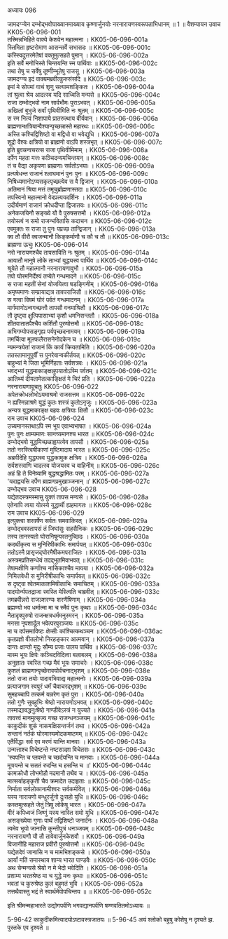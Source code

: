 अध्यायः 096

जामदग्न्येन दम्भोद्भवोपाख्यानमाख्याय कृष्णार्जुनयोः नरनारायणस्वरूपताभिधानम् ॥ 1 ॥
वैशम्पायन उवाच 	KK05-06-096-001  
तस्मिन्नभिहिते वाक्ये केशवेन महात्मना ।	KK05-06-096-001a  
स्तिमिता हृष्टरोमाण आसन्सर्वे सभासदः ॥	KK05-06-096-001c  
कस्स्विदुत्तरमेतेषां वक्तुमुत्सहते पुमान् ।	KK05-06-096-002a  
इति सर्वे मनोभिस्ते चिन्तयन्ति स्म पार्थिवाः ॥	KK05-06-096-002c  
तथा तेषु च सर्वेषु तूष्णीम्भूतेषु राजसु ।	KK05-06-096-003a  
जामदग्न्य इदं वाक्यमब्रवीत्कुरुसंसदि ॥	KK05-06-096-003c  
इमां मे सोपमां वाचं शृणु सत्यामशङ्कितः ।	KK05-06-096-004a  
तां श्रुत्वा श्रेय आदत्स्व यदि साध्विति मन्यसे ॥	KK05-06-096-004c  
राजा दम्भोद्भवो नाम सार्वभौमः पुराऽभवत् ।	KK05-06-096-005a  
अखिलां बुभुजे सर्वां पृथिवीमिति नः श्रुतम् ॥	KK05-06-096-005c  
स स्म नित्यं निशापाये प्रातरुत्थाय वीर्यवान् ।	KK05-06-096-006a  
ब्राह्मणान्क्षत्रियान्वैश्यान्पृच्छन्नास्ते महारथः ॥	KK05-06-096-006c  
अस्ति कश्चिद्विशिष्टो वा मद्विधो वा भवेद्युधि ।	KK05-06-096-007a  
शूद्रो वैश्यः क्षत्रियो वा ब्राह्मणो वाऽपि शस्त्रभृत् ॥	KK05-06-096-007c  
इति ब्रुवन्नन्वचरत्स राजा पृथिवीमिमाम् ।	KK05-06-096-008a  
दर्पेण महता मत्तः कञ्चिदन्यमचिन्तयन् ॥	KK05-06-096-008c  
तं च वैद्या अकृपणा ब्राह्मणाः सर्वतोऽभयाः ।	KK05-06-096-009a  
प्रत्यषेधन्त राजानं श्लाघमानं पुनः पुनः ॥	KK05-06-096-009c  
निषिध्यमानोऽप्यसकृत्पृच्छत्येव स वै द्विजान् ।	KK05-06-096-010a  
अतिमानं श्रिया मत्तं तमूचुर्ब्राह्मणास्तदा ॥	KK05-06-096-010c  
तपस्विनो महात्मानो वेदप्रत्ययदर्शिनः ।	KK05-06-096-011a  
उदीर्यमाणं राजानं क्रोधदीप्ता द्विजातयः ॥	KK05-06-096-011c  
अनेकजयिनौ सङ्ख्ये यौ वै पुरुषसत्तमौ ।	KK05-06-096-012a  
तयोस्त्वं न समो राजन्भवितासि कदाचन ॥	KK05-06-096-012c  
एवमुक्तः स राजा तु पुनः पप्रच्छ तान्द्विजान् ।	KK05-06-096-013a  
क्व तौ वीरौ क्वजन्मानौ किङ्कर्माणौ च कौ च तौ ॥	KK05-06-096-013c  
ब्राह्मणा ऊचुः 	KK05-06-096-014  
नरो नारायणश्चैव तापसाविति नः श्रुतम् ।	KK05-06-096-014a  
आयातौ मानुषे लोके ताभ्यां युद्ध्यस्व पार्थिव ॥	KK05-06-096-014c  
श्रूयेते तौ महात्मानौ नरनारायणावुभौ ।	KK05-06-096-015a  
तपो घोरमनिर्देश्यं तप्येते गन्धमादने ॥	KK05-06-096-015c  
स राजा महतीं सेनां योजयित्वा षडङ्गिनीम् ।	KK05-06-096-016a  
अमृष्यमाणः सम्प्रायाद्यत्र तावपराजितौ ॥	KK05-06-096-016c  
स गत्वा विषमं घोरं पर्वतं गन्धमादनम् ।	KK05-06-096-017a  
मार्गमाणोऽन्वगच्छत्तौ तापसौ वनमाश्रितौ ॥	KK05-06-096-017c  
तौ दृष्ट्वा क्षुत्पिपासाभ्यां कृशौ धमनिसन्ततौ ।	KK05-06-096-018a  
शीतवातातपैश्चैव कर्शितौ पुरुषोत्तमौ ॥	KK05-06-096-018c  
अभिगम्योपसङ्गृह्य पर्यपृच्छदनामयम् ।	KK05-06-096-019a  
तमर्चित्वा मूलफलैरासनेनोदकेन च ॥	KK05-06-096-019c  
न्यमन्त्रयेतां राजानं किं कार्यं क्रियतामिति ।	KK05-06-096-020a  
ततस्तामानुपूर्वीं स पुनरेवान्वकीर्तयत् ॥	KK05-06-096-020c  
बाहुभ्यां मे जिता भूमिर्निहताः सर्वशत्रवः ।	KK05-06-096-021a  
भवद्भ्यां युद्धमाकाङ्क्षन्नुपयातोऽस्मि पर्वतम् ॥	KK05-06-096-021c  
आतिथ्यं दीयतामेतत्काङ्क्षितं मे चिरं प्रति ।	KK05-06-096-022a  
नरनारायणावूचतुः 	KK05-06-096-022  
अपेतक्रोधलोभोऽयमाश्रमो राजसत्तम ॥	KK05-06-096-022c  
न ह्यस्मिन्नाश्रमे युद्धं कुतः शस्त्रं कुतोऽनृजुः ।	KK05-06-096-023a  
अन्यत्र युद्धमाकाङ्क्ष बहवः क्षत्रियाः क्षितौ ॥	KK05-06-096-023c  
राम उवाच 	KK05-06-096-024  
उच्यमानस्तथाऽपि स्म भूय एवाभ्यभाषत ।	KK05-06-096-024a  
पुनः पुनः क्षाम्यमाणः सान्त्व्यमानश्च भारत ॥	KK05-06-096-024c  
दम्भोद्भवो युद्धमिच्छन्नाह्वयत्येव तापसौ ।	KK05-06-096-025a  
ततो नरस्त्विषीकाणां मुष्टिमादाय भारत ॥	KK05-06-096-025c  
अब्रवीदेहि युद्ध्यस्व युद्धकामुक क्षत्रिय ।	KK05-06-096-026a  
सर्वशस्त्राणि चादत्स्व योजयस्व च वाहिनीम् ॥	KK05-06-096-026c  
अहं हि ते विनेष्यामि युद्धश्रद्धामितः परम् ।	KK05-06-096-027a  
\'यदाह्वयसि दर्पेण ब्राह्मणप्रमुखाञ्जनान् ॥\'	KK05-06-096-027c  
दम्भोद्भव उवाच 	KK05-06-096-028  
यद्येतदस्त्रमस्मासु युक्तं तापस मन्यसे ।	KK05-06-096-028a  
एतेनापि त्वया योत्स्ये युद्धार्थी ह्यहमागतः ॥	KK05-06-096-028c  
राम उवाच 	KK05-06-096-029  
इत्युक्त्वा शरवर्षेण सर्वतः समवाकिरत् ।	KK05-06-096-029a  
दम्भोद्भवस्तापसं तं जिघांसुः सहसैनिकः ॥	KK05-06-096-029c  
तस्य तानस्यतो घोरानिषून्परतनुच्छिदः ।	KK05-06-096-030a  
कदर्थीकृत्य स मुनिरिषीकाभिः समार्पयत् ॥	KK05-06-096-030c  
ततोऽस्मै प्रासृजद्घोरमैषीकमपराजितः ।	KK05-06-096-031a  
अस्त्रमप्रतिसन्धेयं तदद्भुतमिवाभवत् ॥	KK05-06-096-031c  
तेषामक्षीणि कर्णांश्च नासिकाश्चैव मायया ।	KK05-06-096-032a  
निमित्तवेधी स मुनिरीषीकाभिः समार्पयत् ॥	KK05-06-096-032c  
स दृष्ट्वा श्वेतमाकाशमिषीकाभिः समाचितम् ।	KK05-06-096-033a  
पादयोर्न्यपतद्राजा स्वस्ति मेस्त्विति चाब्रवीत् ॥	KK05-06-096-033c  
तमब्रवीन्नरो राजञ्शरण्यः शरणैषिणाम् ।	KK05-06-096-034a  
ब्रह्मण्यो भव धर्मात्मा मा च स्मैवं पुनः कृथाः ॥	KK05-06-096-034c  
नैतादृक्पुरुषो राजन्क्षत्रधर्ममनुस्मरन् ।	KK05-06-096-035a  
मनसा नृपशार्दूल भवेत्परपुरञ्जयः ॥	KK05-06-096-035c  
मा च दर्पसमाविष्टः क्षेप्सीः कांश्चित्कथञ्चन ॥	KK05-06-096-036ac  
कृतप्रज्ञो वीतलोभो निरहङ्कार आत्मवान् ।	KK05-06-096-037a  
दान्तः क्षान्तो मृदुः सौम्य प्रजाः पालय पार्थिव ॥	KK05-06-096-037c  
मास्म भूयः क्षिपेः कञ्चिदविदित्वा बलाबलम् ।	KK05-06-096-038a  
अनुज्ञातः स्वस्ति गच्छ मैवं भूयः समाचरेः ।	KK05-06-096-038c  
कुशलं ब्राह्मणान्पृच्छेरावयोर्वचनाद्भृशम् ॥	KK05-06-096-038e  
ततो राजा तयोः पादावभिवाद्य महात्मनोः ।	KK05-06-096-039a  
प्रत्याजगाम स्वपुरं धर्मं चैवाचरद्भृशम् ॥	KK05-06-096-039c  
सुमहच्चापि तत्कर्म यन्नरेण कृतं पुरा ।	KK05-06-096-040a  
ततो गुणैः सुबहुभिः श्रेष्ठो नारायणोऽभवत् ॥	KK05-06-096-040c  
तस्माद्यावद्धनुःश्रेष्ठे गाण्डीवेऽस्त्रं न युज्यते ।	KK05-06-096-041a  
तावत्त्वं मानमुत्सृज्य गच्छ राजन्धनञ्जयम् ॥	KK05-06-096-041c  
काकुदीकं शुकं नाकमक्षिसन्तर्जनं तथा ।	KK05-06-096-042a  
सन्तानं नर्तकं घोरमास्यमोदकमष्टमम् ॥	KK05-06-096-042c  
एतैर्विद्धाः सर्व एव मरणं यान्ति मानवाः ।	KK05-06-096-043a  
उन्मत्ताश्च विचेष्टन्ते नष्टसञ्ज्ञा विचेतसः ॥	KK05-06-096-043c  
\'स्वपन्ति च प्लवन्ते च च्छर्दयन्ति च मानवाः ।	KK05-06-096-044a  
मूत्रयन्ते च सततं रुदन्ति च हसन्ति च ॥\'	KK05-06-096-044c  
कामक्रोधौ लोभमोहौ मदमानौ तथैव च ।	KK05-06-096-045a  
मात्सर्याहङ्कृती चैव क्रमादेत उदाहृताः ॥	KK05-06-096-045c  
निर्माता सर्वलोकानामीश्वरः सर्वकर्मवित् ।	KK05-06-096-046a  
यस्य नारायणो बन्धुरर्जुनो दुःसहो युधि ॥	KK05-06-096-046c  
कस्तमुत्सहते जेतुं त्रिषु लोकेषु भारत ।	KK05-06-096-047a  
वीरं कपिध्वजं जिष्णुं यस्य नास्ति समो युधि ॥	KK05-06-096-047c  
असङ्ख्येया गुणाः पार्थे तद्विशिष्टो जनार्दनः ।	KK05-06-096-048a  
त्वमेव भूयो जानासि कुन्तीपुत्रं धनञ्जयम् ॥	KK05-06-096-048c  
नरनारायणौ यौ तौ तावेवार्जुनकेशवौ ।	KK05-06-096-049a  
विजानीहि महाराज प्रवीरौ पुरुषोत्तमौ ॥	KK05-06-096-049c  
यद्येतदेवं जानासि न च मामभिशङ्कसे ।	KK05-06-096-050a  
आर्यां मतिं समास्थाय शाम्य भारत पाण्डवैः ॥	KK05-06-096-050c  
अथ चेन्मन्यसे श्रेयो न मे भेदो भवेदिति ।	KK05-06-096-051a  
प्रशाम्य भरतश्रेष्ठ मा च युद्धे मनः कृथाः ॥	KK05-06-096-051c  
भवतां च कुरुश्रेष्ठ कुलं बहुमतं भुवि ।	KK05-06-096-052a  
तत्तथैवास्तु भद्रं ते स्वार्थमेवोपचिन्तय ॥ ॥	KK05-06-096-052c  

इति श्रीमन्महाभारते उद्योगपर्वणि भगवद्यानपर्वणि षण्णवतितमोऽध्यायः ॥

5-96-42 काकुदीकमित्यादयोऽष्टावस्त्रजातयः ॥ 5-96-45 अयं श्लोको बहुषु कोशेषु न दृश्यते झ. पुस्तके एव दृश्यते ॥
